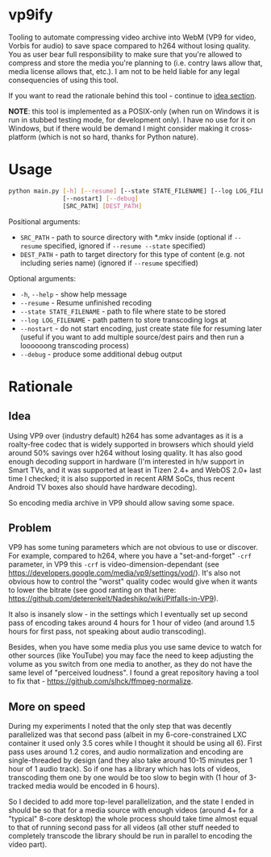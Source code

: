 # vp9ify
Tooling to automate compressing video archive into WebM (VP9 for video, Vorbis for audio) to save space compared to h264 without losing quality.
You as user bear full responsibility to make sure that you're allowed to compress and store the media you're planning to (i.e. contry laws allow that, media license allows that, etc.). I am not to be held liable for any legal consequencies of using this tool.

If you want to read the rationale behind this tool - continue to [idea section](#idea).

**NOTE**: this tool is implemented as a POSIX-only (when run on Windows it is run in stubbed testing mode, for development only).
I have no use for it on Windows, but if there would be demand I might consider making it cross-platform (which is not so hard, thanks for Python nature).

# Usage
```sh
python main.py [-h] [--resume] [--state STATE_FILENAME] [--log LOG_FILENAME]
               [--nostart] [--debug]
               [SRC_PATH] [DEST_PATH]
```

Positional arguments:
* `SRC_PATH` - path to source directory with \*.mkv inside (optional if `--resume` specified, ignored if `--resume --state` specified)
* `DEST_PATH` - path to target directory for this type of content (e.g. not including series name) (ignored if `--resume` specified)

Optional arguments:
* `-h`, `--help` - show help message
* `--resume` - Resume unfinished recoding
* `--state STATE_FILENAME` - path to file where state to be stored
* `--log LOG_FILENAME` - path pattern to store transcoding logs at
* `--nostart` - do not start encoding, just create state file for resuming later (useful if you want to add multiple source/dest pairs and then run a loooooong transcoding process)
* `--debug` - produce some additional debug output


# Rationale

## Idea
Using VP9 over (industry default) h264 has some advantages as it is a roalty-free codec that is widely supported in browsers which should yield around 50% savings over h264 without losing quality. It has also good enough decoding support in hardware (I'm interested in h/w support in Smart TVs, and it was supported at least in Tizen 2.4+ and WebOS 2.0+ last time I checked; it is also supported in recent ARM SoCs, thus recent Android TV boxes also should have hardware decoding).

So encoding media archive in VP9 should allow saving some space.

## Problem
VP9 has some tuning parameters which are not obvious to use or discover. For example, compared to h264, where you have a "set-and-forget" `-crf` parameter, in VP9 this `-crf` is video-dimension-dependant (see https://developers.google.com/media/vp9/settings/vod/). It's also not obvious how to control the "worst" quality codec would give when it wants to lower the bitrate (see good ranting on that here: https://github.com/deterenkelt/Nadeshiko/wiki/Pitfalls-in-VP9).

It also is insanely slow - in the settings which I eventually set up second pass of encoding takes around 4 hours for 1 hour of video (and around 1.5 hours for first pass, not speaking about audio transcoding).

Besides, when you have some media plus you use same device to watch for other sources (like YouTube) you may face the need to keep adjusting the volume as you switch from one media to another, as they do not have the same level of "perceived loudness". I found a great repository having a tool to fix that - https://github.com/slhck/ffmpeg-normalize.

## More on speed
During my experiments I noted that the only step that was decently parallelized was that second pass (albeit in my 6-core-constrained LXC container it used only 3.5 cores while I thought it should be using all 6). First pass uses around 1.2 cores, and audio normalization and encoding are single-threaded by design (and they also take around 10-15 minutes per 1 hour of 1 audio track). So if one has a library which has lots of videos, transcoding them one by one would be too slow to begin with (1 hour of 3-tracked media would be encoded in 6 hours).

So I decided to add more top-level parallelization, and the state I ended in should be so that for a media source with enough videos (around 4+ for a "typical" 8-core desktop) the whole process should take time almost equal to that of running second pass for all videos (all other stuff needed to completely transcode the library should be run in parallel to encoding the video part).
